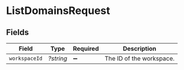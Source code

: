 # ListDomainsRequest


## Fields

| Field                    | Type                     | Required                 | Description              |
| ------------------------ | ------------------------ | ------------------------ | ------------------------ |
| `workspaceId`            | *?string*                | :heavy_minus_sign:       | The ID of the workspace. |